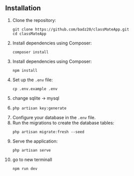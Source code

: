 <h2>Installation</h2>
<ol>
  <li>Clone the repository:
    <pre><code>git clone https://github.com/badz20/classMateApp.git
cd classMateApp</code></pre>
  </li>
  <li>Install dependencies using Composer:
    <pre><code>composer install</code></pre>
  </li>
  <li>Install dependencies using Composer:
    <pre><code>npm install</code></pre>
  </li>
  <li>Set up the <code>.env</code> file:
    <pre><code>cp .env.example .env
</code></pre>
  </li>
  <li>
  change sqlite -> mysql <br>
  </li>
  <li>
    <pre><code>php artisan key:generate</code></pre>
  </li>
  <li>Configure your database in the <code>.env</code> file.</li>
  <li>Run the migrations to create the database tables:
    <pre><code>php artisan migrate:fresh --seed</code></pre>
  </li>
  <li>Serve the application:
    <pre><code>php artisan serve</code></pre>
  </li>
  <li>go to new terminall
    <pre><code>npm run dev</code></pre>
  </li>
</ol>